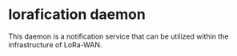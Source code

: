 # lorafication daemon

This daemon is a notification service that can be utilized within the infrastructure of LoRa-WAN.